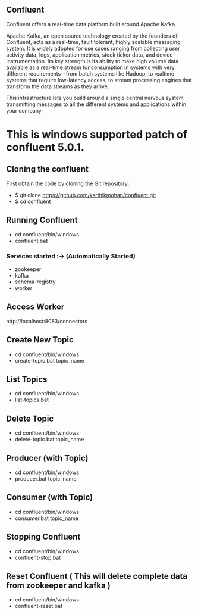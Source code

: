 Confluent
---------

Confluent offers a real-time data platform built around Apache Kafka.

Apache Kafka, an open source technology created by the founders of Confluent,
acts as a real-time, fault tolerant, highly scalable messaging system. It is
widely adopted for use cases ranging from collecting user activity data, logs,
application metrics, stock ticker data, and device instrumentation. Its key
strength is its ability to make high volume data available as a real-time stream
for consumption in systems with very different requirements—from batch systems
like Hadoop, to realtime systems that require low-latency access, to stream
processing engines that transform the data streams as they arrive.

This infrastructure lets you build around a single central nervous system
transmitting messages to all the different systems and applications within your
company.

# This is windows supported patch of confluent 5.0.1.

## Cloning the confluent

First obtain the code by cloning the Git repository:

- $ git clone https://github.com/karthikmohan/confluent.git
- $ cd confluent


## Running Confluent

- cd confluent/bin/windows
- confluent.bat

### Services started :-> (Automatically Started)

- zookeeper
- kafka
- schema-registry
- worker

## Access Worker
  
  http://localhost:8083/connectors

## Create New Topic

- cd confluent/bin/windows
- create-topic.bat topic_name

## List Topics

- cd confluent/bin/windows
- list-topics.bat

## Delete Topic

- cd confluent/bin/windows
- delete-topic.bat topic_name

## Producer (with Topic)

- cd confluent/bin/windows
- producer.bat topic_name

## Consumer (with Topic)

- cd confluent/bin/windows
- consumer.bat topic_name

## Stopping Confluent

- cd confluent/bin/windows
- confluent-stop.bat

## Reset Confluent ( This will delete complete data from zookeeper and kafka )

- cd confluent/bin/windows
- confluent-reset.bat
